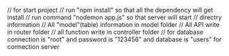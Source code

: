 // for start project 
// run "npm install" so that all the dependency will get install
// run command "nodemon app.js" so that server will start
// directry information
// All "model"(table) information in model folder
// All API write in router folder
// all function write in controller folder
// for database connection is "root" and password is "123456" and database is "users" for connection server


